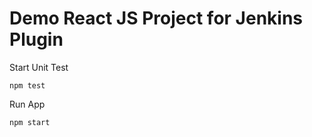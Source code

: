 # Demo React JS Project for Jenkins Plugin

Start Unit Test
```
npm test
```

Run App
``` 
npm start 
```
